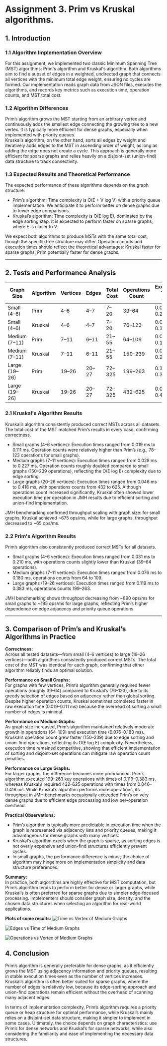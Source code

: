 # Assignment 3. Prim vs Kruskal algorithms.

## 1. Introduction

### 1.1 Algorithm Implementation Overview
For this assignment, we implemented two classic Minimum Spanning Tree (MST) algorithms: Prim's algorithm and Kruskal's algorithm. Both algorithms aim to find a subset of edges in a weighted, undirected graph that connects all vertices with the minimum total edge weight, ensuring no cycles are formed. Our implementation reads graph data from JSON files, executes the algorithms, and records key metrics such as execution time, operation counts, and MST total cost.

### 1.2 Algorithm Differences
Prim’s algorithm grows the MST starting from an arbitrary vertex and continuously adds the smallest edge connecting the growing tree to a new vertex. It is typically more efficient for dense graphs, especially when implemented with priority queues.  
Kruskal’s algorithm, on the other hand, sorts all edges by weight and iteratively adds edges to the MST in ascending order of weight, as long as adding the edge does not create a cycle. This approach is generally more efficient for sparse graphs and relies heavily on a disjoint-set (union-find) data structure to track connectivity.

### 1.3 Expected Results and Theoretical Performance
The expected performance of these algorithms depends on the graph structure:
- Prim’s algorithm: Time complexity is O(E + V log V) with a priority queue implementation. We anticipate it to perform better on dense graphs due to fewer edge comparisons.
- Kruskal’s algorithm: Time complexity is O(E log E), dominated by the edge sorting step. It is expected to perform faster on sparse graphs, where E is closer to V.

We expect both algorithms to produce MSTs with the same total cost, though the specific tree structure may differ. Operation counts and execution times should reflect the theoretical advantages: Kruskal faster for sparse graphs, Prim potentially faster for dense graphs.

---

## 2. Tests and Performance Analysis

| Graph Size    | Algorithm | Vertices | Edges | Total Cost | Operations Count | Execution Time (ms) | JMH Throughput (ops/ms) |
|---------------|-----------|----------|-------|------------|-----------------|-------------------|-------------------------|
| Small (4–6)   | Prim      | 4–6      | 4–7   | 7–20       | 39–64           | 0.031–0.210       | 890–195                 |
| Small (4–6)   | Kruskal   | 4–6      | 4–7   | 7–20       | 76–123          | 0.019–0.111       | 675–65                  |
| Medium (7–11) | Prim      | 7–11     | 6–11  | 21–55      | 64–109          | 0.076–0.180       | 507–195                 |
| Medium (7–11) | Kruskal   | 7–11     | 6–11  | 21–55      | 150–239         | 0.029–0.227       | 268–65                  |
| Large (19–26) | Prim      | 19–26    | 20–27 | 72–325     | 199–263         | 0.119–0.383       | 195–5.86                |
| Large (19–26) | Kruskal   | 19–26    | 20–27 | 72–325     | 432–625         | 0.046–0.418       | 65–15.6                 |

### 2.1 Kruskal's Algorithm Results
Kruskal’s algorithm consistently produced correct MSTs across all datasets. The total cost of the MST matched Prim’s results in every case, confirming correctness.

- Small graphs (4–6 vertices): Execution times ranged from 0.019 ms to 0.111 ms. Operation counts were relatively higher than Prim’s (e.g., 78–123 operations for small graphs).
- Medium graphs (7–11 vertices): Execution times ranged from 0.029 ms to 0.227 ms. Operation counts roughly doubled compared to small graphs (150–239 operations), reflecting the O(E log E) complexity due to edge sorting.
- Large graphs (20–26 vertices): Execution times ranged from 0.046 ms to 0.418 ms, with operations counts from 432 to 625. Although operations count increased significantly, Kruskal often showed lower execution time per operation in JMH results due to efficient sorting and union-find implementation.

JMH benchmarking confirmed throughput scaling with graph size: for small graphs, Kruskal achieved ~675 ops/ms, while for large graphs, throughput decreased to ~65 ops/ms.

### 2.2 Prim's Algorithm Results
Prim’s algorithm also consistently produced correct MSTs for all datasets.

- Small graphs (4–6 vertices): Execution times ranged from 0.031 ms to 0.210 ms, with operations counts slightly lower than Kruskal (39–64 operations).
- Medium graphs (7–11 vertices): Execution times ranged from 0.076 ms to 0.180 ms, operations counts from 64 to 109.
- Large graphs (19–26 vertices): Execution times ranged from 0.119 ms to 0.383 ms, operations counts 199–263.

JMH benchmarking shows throughput decreasing from ~890 ops/ms for small graphs to ~195 ops/ms for large graphs, reflecting Prim’s higher dependence on edge adjacency and priority queue operations.

---

## 3. Comparison of Prim’s and Kruskal’s Algorithms in Practice

**Correctness:**  
Across all tested datasets—from small (4–6 vertices) to large (19–26 vertices)—both algorithms consistently produced correct MSTs. The total cost of the MST was identical for each graph, confirming that either algorithm reliably finds an optimal solution.

**Performance on Small Graphs:**  
For graphs with few vertices, Prim’s algorithm generally required fewer operations (roughly 39–64) compared to Kruskal’s (76–123), due to its greedy selection of edges based on adjacency rather than global sorting. Despite higher operation counts, Kruskal sometimes completed faster in raw execution time (0.019–0.111 ms) because the overhead of sorting a small number of edges is minimal.

**Performance on Medium Graphs:**  
As graph size increased, Prim’s algorithm maintained relatively moderate growth in operations (64–109) and execution time (0.076–0.180 ms). Kruskal’s operation count grew faster (150–239) due to edge sorting and union-find operations, reflecting its O(E log E) complexity. Nevertheless, execution time remained competitive, showing that efficient implementation of sorting and disjoint-set operations can mitigate raw operation count penalties.

**Performance on Large Graphs:**  
For larger graphs, the difference becomes more pronounced. Prim’s algorithm executed 199–263 key operations with times of 0.119–0.383 ms, whereas Kruskal’s required 432–625 operations with times from 0.046–0.418 ms. While Kruskal’s algorithm performs more operations, its throughput in JMH benchmarks occasionally exceeded Prim’s on very dense graphs due to efficient edge processing and low per-operation overhead.

**Practical Observations:**
- Prim’s algorithm is typically more predictable in execution time when the graph is represented via adjacency lists and priority queues, making it advantageous for dense graphs with many vertices.
- Kruskal’s algorithm excels when the graph is sparse, as sorting edges is not overly expensive and union-find structures efficiently prevent cycles.
- In small graphs, the performance difference is minor; the choice of algorithm may hinge more on implementation simplicity and data structure preferences.

**Summary:**  
In practice, both algorithms are highly effective for MST computation, but Prim’s algorithm tends to perform better for dense or larger graphs, while Kruskal’s is often preferred for sparse graphs due to simpler edge-focused processing. Implementers should consider graph size, density, and the chosen data structures when selecting an algorithm for real-world applications.

**Plots of some results:**
![Time vs Vertex of Medium Graphs](plots/vertexvstime_medium.png)

![Edges vs Time of Medium Graphs](plots/timevsedges_medium.png)

![Operations vs Vertex of Medium Graphs](plots/operationsvsvertex_medium.png)
## 4. Conclusion
Prim’s algorithm is generally preferable for dense graphs, as it efficiently grows the MST using adjacency information and priority queues, resulting in stable execution times even as the number of vertices increases. Kruskal’s algorithm is often better suited for sparse graphs, where the number of edges is relatively low, because its edge-sorting approach and union-find operations remain efficient without the overhead of scanning many adjacent edges.

In terms of implementation complexity, Prim’s algorithm requires a priority queue or heap structure for optimal performance, while Kruskal’s mainly relies on a disjoint-set data structure, making it simpler to implement in some cases. Ultimately, the choice depends on graph characteristics: use Prim’s for dense networks and Kruskal’s for sparse networks, while also considering the familiarity and ease of implementing the necessary data structures.
